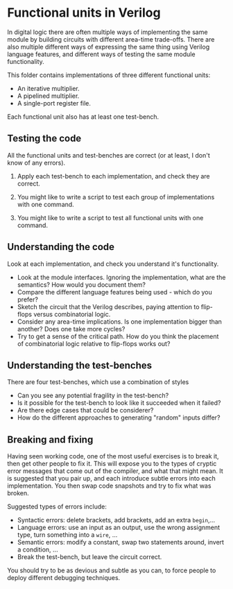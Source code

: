 Functional units in Verilog
===========================

In digital logic there are often multiple ways of implementing the same
module by building circuits with different area-time trade-offs. There
are also multiple different ways of expressing the same thing using
Verilog language features, and different ways of testing the same module functionality.

This folder contains implementations of three different functional units:

- An iterative multiplier.
- A pipelined multiplier.
- A single-port register file.

Each functional unit also has at least one test-bench.

Testing the code
----------------

All the functional units and test-benches are correct (or at least, I don't know of any errors).

1. Apply each test-bench to each implementation, and check they are correct.

2. You might like to write a script to test each group of implementations with one command.

3. You might like to write a script to test all functional units with one command.

Understanding the code
----------------------

Look at each implementation, and check you understand it's functionality.

-   Look at the module interfaces. Ignoring the implementation, what are the semantics? How would you document them?
-   Compare the different language features being used - which do you prefer?
-   Sketch the circuit that the Verilog describes, paying attention to flip-flops versus combinatorial logic.
-   Consider any area-time implications. Is one implementation bigger than another? Does one take more cycles?
-   Try to get a sense of the critical path. How do you think the placement of combinatorial logic relative
    to flip-flops works out?

Understanding the test-benches
------------------------------

There are four test-benches, which use a combination of styles

- Can you see any potential fragility in the test-bench?
- Is it possible for the test-bench to look like it succeeded when it failed?
- Are there edge cases that could be considerer?
- How do the different approaches to generating "random" inputs differ?

Breaking and fixing
-------------------

Having seen working code, one of the most useful exercises is to break it, then
get other people to fix it. This will expose you to the types of cryptic error
messages that come out of the compiler, and what that might mean. It is suggested
that you pair up, and each introduce subtle errors into each implementation. You
then swap code snapshots and try to fix what was broken.

Suggested types of errors include:

- Syntactic errors: delete brackets, add brackets, add an extra `begin`,...
- Language errors: use an input as an output, use the wrong assignment type, turn something into a `wire`, ...
- Semantic errors: modify a constant, swap two statements around, invert a condition, ...
- Break the test-bench, but leave the circuit correct.

You should try to be as devious and subtle as you can, to force people to deploy
different debugging techniques.


